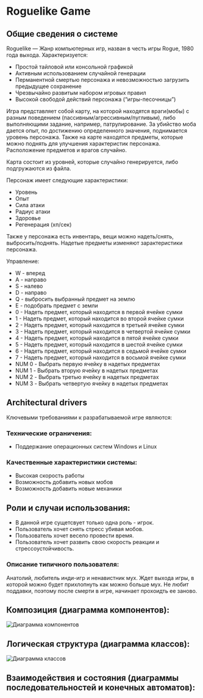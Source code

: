# Roguelike Game

## Общие сведения о системе

Roguelike — Жанр компьютерных игр, назван в честь игры Rogue, 1980 года выхода. Характеризуется:
  * Простой тайловой или консольной графикой
  * Активным использованием случайной генерации
  * Перманентной смертью персонажа и невозможностью загрузить предыдущее сохранение
  * Чрезвычайно развитым набором игровых правил
  * Высокой свободой действий персонажа (“игры-песочницы”)

Игра представляет собой карту, на которой находятся враги(мобы) с разным поведением (пассивным/агрессивным/пугливым), либо выполняющими задание, например, патрулирование. За убийство моба дается опыт, по достижению определенного значения, поднимается уровень персонажа. Также на карте находятся предметы, которые можно поднять для улучшения характеристик персонажа. Расположение предметов и врагов случайно. 

Карта состоит из уровней, которые случайно генерируется, либо подгружаются из файла. 

Персонаж имеет следующие характеристики:
  * Уровень
  * Опыт
  * Сила атаки
  * Радиус атаки
  * Здоровье
  * Регенерация (хп/сек)

Также у персонажа есть инвентарь, вещи можно надеть/снять, выбросить/поднять. Надетые предметы изменяют зарактеристики персонажа. 

Управление:
  * W - вперед
  * A - направо
  * S - налево
  * D - направо
  * Q - выбросить выбранный предмет на землю
  * E - подобрать предмет с земли
  * 0 - Надеть предмет, который находится в первой ячейке сумки
  * 1 - Надеть предмет, который находится во второй ячейке сумки
  * 2 - Надеть предмет, который находится в третьей ячейке сумки
  * 3 - Надеть предмет, который находится в четвертой ячейке сумки
  * 4 - Надеть предмет, который находится в пятой ячейке сумки
  * 5 - Надеть предмет, который находится в шестой ячейке сумки
  * 6 - Надеть предмет, который находится в седьмой ячейке сумки
  * 7 - Надеть предмет, который находится в восьмой ячейке сумки
  * NUM 0 - Выбрать первую ячейку в надетых предметах  
  * NUM 1 - Выбрать вторую ячейку в надетых предметах 
  * NUM 2 - Выбрать третью ячейку в надетых предметах 
  * NUM 3 - Выбрать четвертую ячейку в надетых предметах 
    
## Architectural drivers

Ключевыми требованиями к разрабатываемой игре являются:

### Технические ограничения:
  * Поддержание операционных систем Windows и Linux 

### Качественные характеристики системы:
  * Высокая скорость работы
  * Возможность добавить новых мобов
  * Возможность добавить новые механики

## Роли и случаи использования:
  * В данной игре сущетсвует только одна роль - игрок.
  * Пользователь хочет снять стресс убивая мобов.
  * Пользователь хочет весело провести время.
  * Пользователь хочет развить свою скорость реакции и стрессоустойчивость.

### Описание типичного пользователя:
  Анатолий, любитель инди-игр и ненавистник мух. Ждет выхода игры, в которой можно будет прихлопнуть как можно больше мух. Не любит поддавки, поэтому после смерти в игре, начинает прохоидть ее заново.

## Композиция (диаграмма компонентов):
![Диаграмма компонентов](https://github.com/TreshMom/Rougelike-Game-/assets/92734894/3306bfd8-5018-4a3d-bc91-6149fa70280a)

## Логическая структура (диаграмма классов):
![Диаграмма классов](https://github.com/TreshMom/Rougelike-Game-/assets/92734894/06237a07-1470-4689-9b3a-d18dad5507e8)

## Взаимодействия и состояния (диаграммы последовательностей и конечных автоматов):



